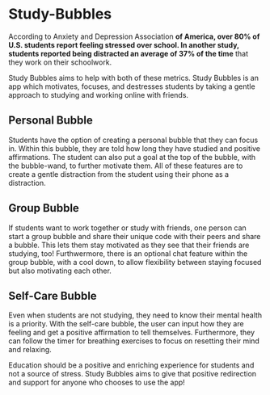 # Study-Bubbles
According to Anxiety and Depression Association **of America, **over 80% of U.S. students report feeling stressed over school**. In another study, students reported being distracted an average of 37% of the time** that they work on their schoolwork.

Study Bubbles aims to help with both of these metrics. Study Bubbles is an app which motivates, focuses, and destresses students by taking a gentle approach to studying and working online with friends.

## Personal Bubble
Students have the option of creating a personal bubble that they can focus in. Within this bubble, they are told how long they have studied and positive affirmations. The student can also put a goal at the top of the bubble, with the bubble-wand, to further motivate them. All of these features are to create a gentle distraction from the student using their phone as a distraction.

## Group Bubble
If students want to work together or study with friends, one person can start a group bubble and share their unique code with their peers and share a bubble. This lets them stay motivated as they see that their friends are studying, too! Furthwermore, there is an optional chat feature within the group bubble, with a cool down, to allow flexibility between staying focused but also motivating each other. 

## Self-Care Bubble
Even when students are not studying, they need to know their mental health is a priority. With the self-care bubble, the user can input how they are feeling and get a positive affirmation to tell themselves. Furthermore, they can follow the timer for breathing exercises to focus on resetting their mind and relaxing. 

Education should be a positive and enriching experience for students and not a source of stress. Study Bubbles aims to give that positive redirection and support for anyone who chooses to use the app!
